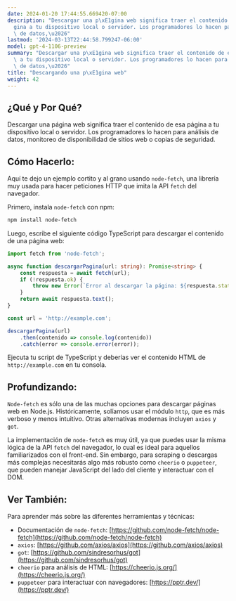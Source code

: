 ```yaml
---
date: 2024-01-20 17:44:55.669420-07:00
description: "Descargar una p\xE1gina web significa traer el contenido de esa p\xE1\
  gina a tu dispositivo local o servidor. Los programadores lo hacen para an\xE1lisis\
  \ de datos,\u2026"
lastmod: '2024-03-13T22:44:58.799247-06:00'
model: gpt-4-1106-preview
summary: "Descargar una p\xE1gina web significa traer el contenido de esa p\xE1gina\
  \ a tu dispositivo local o servidor. Los programadores lo hacen para an\xE1lisis\
  \ de datos,\u2026"
title: "Descargando una p\xE1gina web"
weight: 42
---
```


## ¿Qué y Por Qué?
Descargar una página web significa traer el contenido de esa página a tu dispositivo local o servidor. Los programadores lo hacen para análisis de datos, monitoreo de disponibilidad de sitios web o copias de seguridad.

## Cómo Hacerlo:
Aquí te dejo un ejemplo cortito y al grano usando `node-fetch`, una librería muy usada para hacer peticiones HTTP que imita la API `fetch` del navegador.

Primero, instala `node-fetch` con npm:

```bash
npm install node-fetch
```

Luego, escribe el siguiente código TypeScript para descargar el contenido de una página web:

```typescript
import fetch from 'node-fetch';

async function descargarPagina(url: string): Promise<string> {
    const respuesta = await fetch(url);
    if (!respuesta.ok) {
        throw new Error(`Error al descargar la página: ${respuesta.statusText}`);
    }
    return await respuesta.text();
}

const url = 'http://example.com';

descargarPagina(url)
    .then(contenido => console.log(contenido))
    .catch(error => console.error(error));
```

Ejecuta tu script de TypeScript y deberías ver el contenido HTML de `http://example.com` en tu consola.

## Profundizando:
`Node-fetch` es sólo una de las muchas opciones para descargar páginas web en Node.js. Históricamente, solíamos usar el módulo `http`, que es más verboso y menos intuitivo. Otras alternativas modernas incluyen `axios` y `got`.

La implementación de `node-fetch` es muy útil, ya que puedes usar la misma lógica de la API `fetch` del navegador, lo cual es ideal para aquellos familiarizados con el front-end. Sin embargo, para scraping o descargas más complejas necesitarás algo más robusto como `cheerio` o `puppeteer`, que pueden manejar JavaScript del lado del cliente y interactuar con el DOM.

## Ver También:
Para aprender más sobre las diferentes herramientas y técnicas:

- Documentación de `node-fetch`: [https://github.com/node-fetch/node-fetch](https://github.com/node-fetch/node-fetch)
- `axios`: [https://github.com/axios/axios](https://github.com/axios/axios)
- `got`: [https://github.com/sindresorhus/got](https://github.com/sindresorhus/got)
- `cheerio` para análisis de HTML: [https://cheerio.js.org/](https://cheerio.js.org/)
- `puppeteer` para interactuar con navegadores: [https://pptr.dev/](https://pptr.dev/)
